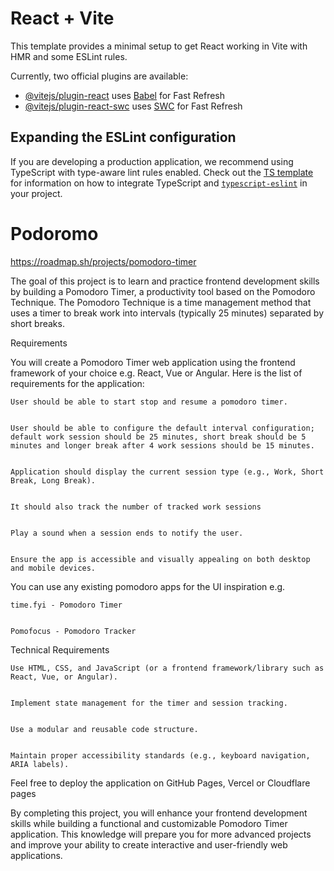 # React + Vite

This template provides a minimal setup to get React working in Vite with HMR and some ESLint rules.

Currently, two official plugins are available:

- [@vitejs/plugin-react](https://github.com/vitejs/vite-plugin-react/blob/main/packages/plugin-react) uses [Babel](https://babeljs.io/) for Fast Refresh
- [@vitejs/plugin-react-swc](https://github.com/vitejs/vite-plugin-react/blob/main/packages/plugin-react-swc) uses [SWC](https://swc.rs/) for Fast Refresh

## Expanding the ESLint configuration

If you are developing a production application, we recommend using TypeScript with type-aware lint rules enabled. Check out the [TS template](https://github.com/vitejs/vite/tree/main/packages/create-vite/template-react-ts) for information on how to integrate TypeScript and [`typescript-eslint`](https://typescript-eslint.io) in your project.


# Podoromo

https://roadmap.sh/projects/pomodoro-timer








The goal of this project is to learn and practice frontend development skills by building a Pomodoro Timer, a productivity tool based on the Pomodoro Technique. The Pomodoro Technique is a time management method that uses a timer to break work into intervals (typically 25 minutes) separated by short breaks.


Requirements





You will create a Pomodoro Timer web application using the frontend framework of your choice e.g. React, Vue or Angular. Here is the list of requirements for the application:





    User should be able to start stop and resume a pomodoro timer.


    User should be able to configure the default interval configuration; default work session should be 25 minutes, short break should be 5 minutes and longer break after 4 work sessions should be 15 minutes.


    Application should display the current session type (e.g., Work, Short Break, Long Break).


    It should also track the number of tracked work sessions


    Play a sound when a session ends to notify the user.


    Ensure the app is accessible and visually appealing on both desktop and mobile devices.





You can use any existing pomodoro apps for the UI inspiration e.g.





    time.fyi - Pomodoro Timer


    Pomofocus - Pomodoro Tracker





Technical Requirements





    Use HTML, CSS, and JavaScript (or a frontend framework/library such as React, Vue, or Angular).


    Implement state management for the timer and session tracking.


    Use a modular and reusable code structure.


    Maintain proper accessibility standards (e.g., keyboard navigation, ARIA labels).





Feel free to deploy the application on GitHub Pages, Vercel or Cloudflare pages





By completing this project, you will enhance your frontend development skills while building a functional and customizable Pomodoro Timer application. This knowledge will prepare you for more advanced projects and improve your ability to create interactive and user-friendly web applications.

